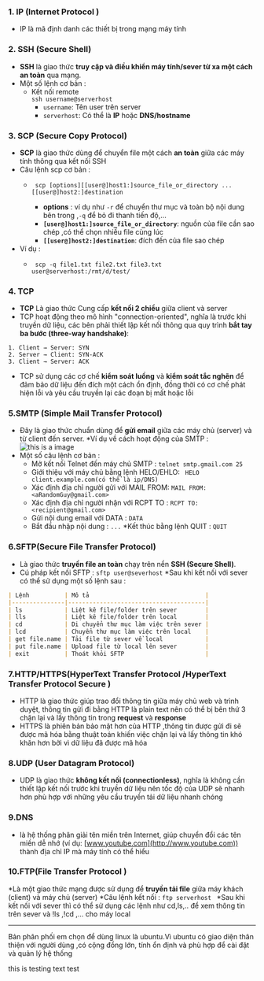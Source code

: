 ### 1. IP (Internet Protocol )
* IP là mã định danh các thiết bị trong mạng máy tính
### 2. SSH (Secure Shell)
* **SSH** là giao thức **truy cập và điều khiển máy tính/sever từ xa một cách an toàn** qua mạng.
*  Một số lệnh cơ bản :
	* Kết nối remote  
		 ``` ssh username@serverhost ```
		-   `username`: Tên user trên server
		-   `serverhost`: Có thể là **IP** hoặc **DNS/hostname**  
### 3. SCP (Secure Copy Protocol)
* **SCP** là giao thức dùng để chuyển file một cách **an toàn** giữa các máy tính thông qua kết nối SSH
* Câu lệnh scp cơ bản :
	*  ``` 
		scp [options][[user@]host1:]source_file_or_directory ... [[user@]host2:]destination
		```
		- **options** : ví dụ như `-r`  để chuyển thư mục và toàn bộ nội dung bên trong ,` -q ` để bỏ đi thanh tiến độ,...
		- **`[user@]host1:]source_file_or_directory`**: nguồn của file cần sao chép ,có thể chọn nhiều file cùng lúc
		- **`[[user@]host2:]destination`**: đích đến của file sao chép
* Ví dụ :
	*  ``` 	
		scp -q file1.txt file2.txt file3.txt user@serverhost:/rmt/d/test/  
		```
### 4.  TCP
 * **TCP** Là giao thức Cung cấp **kết nối 2 chiều** giữa client và server
 * TCP hoạt động theo mô hình "connection-oriented", nghĩa là trước khi truyền dữ liệu, các bên phải thiết lập kết nối thông qua quy trình **bắt tay ba bước (three-way handshake)**:
  ``` 
  1. Client → Server: SYN
2. Server → Client: SYN-ACK
3. Client → Server: ACK
  ```
  * TCP sử dụng các cơ chế **kiểm soát luồng** và **kiểm soát tắc nghẽn** để đảm bảo dữ liệu đến đích một cách ổn định, đồng thời có cơ chế phát hiện lỗi và yêu cầu truyền lại các đoạn bị mất hoặc lỗi
	 
### 5.SMTP (**Simple Mail Transfer Protocol**)
* Đây là giao thức chuẩn dùng để **gửi email** giữa các máy chủ (server) và từ client đến server.
*Ví dụ về cách hoạt động của SMTP :
![this is a image](https://media.geeksforgeeks.org/wp-content/cdn-uploads/gq/2017/02/SMTP_1.png)
* Một số câu lệnh cơ bản :
	* Mở kết nối Telnet đến máy chủ SMTP :
		 ```telnet smtp.gmail.com 25 ```
	* Giới thiệu với máy chủ bằng lệnh HELO/EHLO:
		``` HELO client.example.com(có thể là ip/DNS)```
	* Xác định địa chỉ người gửi với MAIL FROM:
		 ``` MAIL FROM:<aRandomGuy@gmail.com>  ```
	* Xác định địa chỉ người nhận với RCPT TO :
	``` RCPT TO:<recipient@gmail.com> ```
	* Gửi nội dung email với DATA : 
	``` DATA ```
	* Bắt đầu nhập nội dung :
	``` ... ```
	*Kết thúc bằng lệnh QUIT :
	``` QUIT ```
### 6.SFTP(Secure File Transfer Protocol)
* Là giao thức **truyền file an toàn** chạy trên nền **SSH (Secure Shell)**.
* Cú pháp kết nối SFTP :
 ``` sftp user@severhost ```
*Sau khi kết nối với sever có thể sử dụng một số lệnh sau :
```markdown
| Lệnh          | Mô tả                                 |
|---------------|---------------------------------------|
| ls            | Liệt kê file/folder trên sever        |
| lls           | Liệt kê file/folder trên local        |
| cd            | Di chuyển thư mục làm việc trên sever |
| lcd           | Chuyển thư mục làm việc trên local    |
| get file.name | Tải file từ sever về local            |
| put file.name | Upload file từ local lên sever        |
| exit          | Thoát khỏi SFTP                       |
```
### 7.HTTP/HTTPS(HyperText Transfer Protocol /HyperText Transfer Protocol Secure )
* HTTP là giao thức giúp trao đổi thông tin giữa máy chủ web và trình duyệt, thông tin gửi đi bằng HTTP là plain text nên có thể bị  bên thứ 3 chặn lại và lấy thông tin trong __request__ và __response__ 
* HTTPS là phiên bản bảo mật hơn của HTTP ,thông tin được gửi đi sẽ được mã hóa bằng thuật toán khiến việc chặn lại và lấy thông tin khó khăn hơn bởi vì dữ liệu đã được mã hóa
### 8.UDP (User Datagram Protocol)
* UDP là giao thức **không kết nối (connectionless)**, nghĩa là không cần thiết lập kết nối trước khi truyền dữ liệu nên tốc độ của UDP sẽ nhanh hơn phù hợp với những yêu cầu truyền tải dữ liệu nhanh chóng
### 9.DNS
* là hệ thống phân giải tên miền trên Internet, giúp chuyển đổi các tên miền dễ nhớ (ví dụ: [www.youtube.com](http://www.youtube.com)) thành địa chỉ IP mà máy tính có thể hiểu 
### 10.FTP(File Transfer Protocol ) 
*Là một giao thức mạng được sử dụng để **truyền tải file** giữa máy khách (client) và máy chủ (server)
*Câu lệnh kết nối :
`ftp serverhost `
*Sau khi kết nối với sever thì có thể sử dụng các lệnh như cd,ls,.. để xem thông tin trên sever và !ls ,!cd ,... cho máy local



----------------------------------------------------------------------------------------------------------------------------------------------
Bản phân phối em chọn để dùng linux là ubuntu.Vì ubuntu có giao diện thân thiện với người dùng ,có cộng đồng lớn, tính ổn định và phù hợp để cài đặt và quản lý hệ thống


this is testing text test
